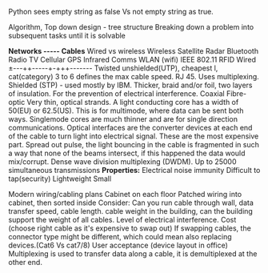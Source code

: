 Python sees empty string as false Vs not empty string as true.

Algorithm, 
Top down design - tree structure 
Breaking down a problem into subsequent tasks until it is solvable 

**Networks ----- Cables**
Wired vs wireless
Wireless
     Satellite
     Radar
     Bluetooth
     Radio
     TV
     Cellular
     GPS
     Infrared Comms
     WLAN (wifi) IEEE 802.11
     RFID
Wired ±---++-----+-+++-------
Twisted
    unshielded(UTP), cheapest l, cat(category) 3 to 6 defines the max cable speed. RJ 45. Uses multiplexing.
    Shielded (STP) - used mostly by IBM. Thicker, braid and/or foil, two layers of insulation. For the prevention of electrical interference.
Coaxial 
Fibre-optic 
     Very thin, optical strands. A light conducting core has a width of 50(EU) or 62.5(US). This is for multimode, where data can be sent both ways.
     Singlemode cores are much thinner and are for single direction communications.
     Optical interfaces are the converter devices at each end of the cable to turn light into electrical signal. These are the most expensive part.
     Spread out pulse, the light bouncing in the cable is fragmented in such a way that none of the beams intersect, if this happened the data would mix/corrupt.
     Dense wave division multiplexing (DWDM). Up to 25000 simultaneous transmissions
     **Properties:**
     Electrical noise immunity
     Difficult to tap(security)
     Lightweight
     Small
     
Modern wiring/cabling plans
    Cabinet on each floor
    Patched wiring into cabinet, then sorted inside
    Consider:
        Can you run cable through wall, data transfer speed, cable length.
         cable weight in the building, can the building support the weight of all cables.
        Level of electrical interference.
        Cost (choose right cable as it's expensive to swap out)
        If swapping cables, the connector type might be different, which could mean also replacing devices.(Cat6 Vs cat7/8)
        User acceptance (device layout in office)
Multiplexing is used to transfer data along a cable, it is demultiplexed at the other end. 

